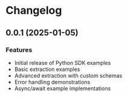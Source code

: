 # Changelog

## 0.0.1 (2025-01-05)

### Features

* Initial release of Python SDK examples
* Basic extraction examples
* Advanced extraction with custom schemas  
* Error handling demonstrations
* Async/await example implementations